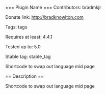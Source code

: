 === Plugin Name ===
Contributors: bradmkjr

Donate link: http://bradknowlton.com

Tags: tags

Requires at least: 4.4.1

Tested up to: 5.0

Stable tag: stable_tag

Shortcode to swap out language mid page

== Description ==

Shortcode to swap out language mid page

